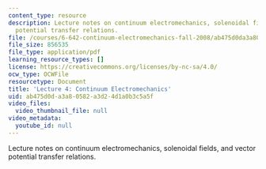 ```yaml
---
content_type: resource
description: Lecture notes on continuum electromechanics, solenoidal fields, and vector
  potential transfer relations.
file: /courses/6-642-continuum-electromechanics-fall-2008/ab475d0da3a80582a3d24d1a0b3c5a5f_lec04_f08.pdf
file_size: 856535
file_type: application/pdf
learning_resource_types: []
license: https://creativecommons.org/licenses/by-nc-sa/4.0/
ocw_type: OCWFile
resourcetype: Document
title: 'Lecture 4: Continuum Electromechanics'
uid: ab475d0d-a3a8-0582-a3d2-4d1a0b3c5a5f
video_files:
  video_thumbnail_file: null
video_metadata:
  youtube_id: null
---
```

Lecture notes on continuum electromechanics, solenoidal fields, and vector potential transfer relations.